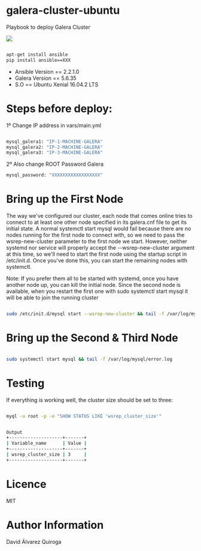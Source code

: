 # galera-cluster-ubuntu
Playbook to deploy Galera Cluster

<img src="http://galeracluster.com/wp-content/uploads/2014/05/Galera-Cluster-logo.jpg">


```bash

apt-get install ansible 
pip install ansible==XXX

```

* Ansible Version == 2.2.1.0
* Galera Version == 5.6.35
* S.O == Ubuntu Xenial 16.04.2 LTS



# Steps before deploy:

1º Change IP address in vars/main.yml

```bash

mysql_galera1: "IP-1-MACHINE-GALERA"
mysql_galera2: "IP-2-MACHINE-GALERA"
mysql_galera3: "IP-3-MACHINE-GALERA"
```

2º Also change ROOT Password Galera

```bash
mysql_password: "XXXXXXXXXXXXXXXXXX"
```



# Bring up the First Node

The way we've configured our cluster, each node that comes online tries to connect to at least one other node specified in its galera.cnf file to get its initial state. A normal systemctl start mysql would fail because there are no nodes running for the first node to connect with, so we need to pass the wsrep-new-cluster parameter to the first node we start. However, neither systemd nor service will properly accept the --wsrep-new-cluster argument at this time, so we'll need to start the first node using the startup script in /etc/init.d. Once you've done this, you can start the remaining nodes with systemctl.

Note: If you prefer them all to be started with systemd, once you have another node up, you can kill the initial node. Since the second node is available, when you restart the first one with sudo systemctl start mysql it will be able to join the running cluster


```bash

sudo /etc/init.d/mysql start --wsrep-new-cluster && tail -f /var/log/mysql/error.log

```



# Bring up the Second & Third Node

```bash

sudo systemctl start mysql && tail -f /var/log/mysql/error.log

```



# Testing

If everything is working well, the cluster size should be set to three:


```bash

myql -u root -p -e "SHOW STATUS LIKE 'wsrep_cluster_size'"


Output
+--------------------+-------+
| Variable_name      | Value |
+--------------------+-------+
| wsrep_cluster_size | 3     |
+--------------------+-------+

```
# Licence

MIT

# Author Information

David Álvarez Quiroga
